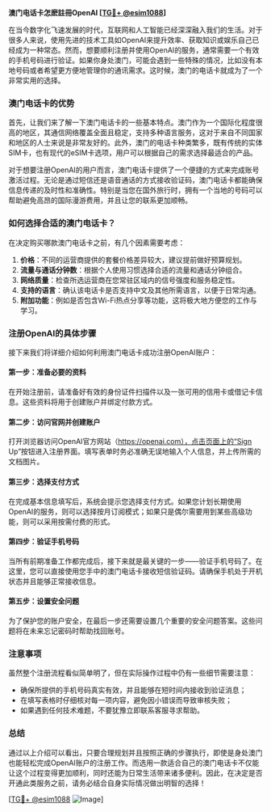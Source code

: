 **澳门电话卡怎麽註冊OpenAI [[TG💪+ @esim1088](https://t.me/s/esim1088)]**

在当今数字化飞速发展的时代，互联网和人工智能已经深深融入我们的生活。对于很多人来说，使用先进的技术工具如OpenAI来提升效率、获取知识或娱乐自己已经成为一种常态。然而，想要顺利注册并使用OpenAI的服务，通常需要一个有效的手机号码进行验证。如果你身处澳门，可能会遇到一些特殊的情况，比如没有本地号码或者希望更方便地管理你的通讯需求。这时候，澳门的电话卡就成为了一个非常实用的选择。

### 澳门电话卡的优势

首先，让我们来了解一下澳门电话卡的一些基本特点。澳门作为一个国际化程度很高的地区，其通信网络覆盖全面且稳定，支持多种语言服务，这对于来自不同国家和地区的人士来说是非常友好的。此外，澳门的电话卡种类繁多，既有传统的实体SIM卡，也有现代的eSIM卡选项，用户可以根据自己的需求选择最适合的产品。

对于想要注册OpenAI的用户而言，澳门电话卡提供了一个便捷的方式来完成账号激活过程。无论是通过短信还是语音通话的方式接收验证码，澳门电话卡都能确保信息传递的及时性和准确性。特别是当您在国外旅行时，拥有一个当地的号码可以帮助避免高昂的国际漫游费用，并且让您的联系更加顺畅。

### 如何选择合适的澳门电话卡？

在决定购买哪款澳门电话卡之前，有几个因素需要考虑：

1. **价格**：不同的运营商提供的套餐价格差异较大，建议提前做好预算规划。
2. **流量与通话分钟数**：根据个人使用习惯选择合适的流量和通话分钟组合。
3. **网络质量**：检查所选运营商在您常驻区域内的信号强度和服务稳定性。
4. **支持的语言**：确认该电话卡是否支持中文及其他所需语言，以便于日常沟通。
5. **附加功能**：例如是否包含Wi-Fi热点分享等功能，这将极大地方便您的工作与学习。

### 注册OpenAI的具体步骤

接下来我们将详细介绍如何利用澳门电话卡成功注册OpenAI账户：

#### 第一步：准备必要的资料
在开始注册前，请准备好有效的身份证件扫描件以及一张可用的信用卡或借记卡信息。这些资料将用于创建账户并绑定付款方式。

#### 第二步：访问官网并创建账户
打开浏览器访问OpenAI官方网站（https://openai.com），点击页面上的“Sign Up”按钮进入注册界面。填写表单时务必准确无误地输入个人信息，并上传所需的文档图片。

#### 第三步：选择支付方式
在完成基本信息填写后，系统会提示您选择支付方式。如果您计划长期使用OpenAI的服务，则可以选择按月订阅模式；如果只是偶尔需要用到某些高级功能，则可以采用按需付费的形式。

#### 第四步：验证手机号码
当所有前期准备工作都完成后，接下来就是最关键的一步——验证手机号码了。在这里，您可以直接使用您手中的澳门电话卡接收短信验证码。请确保手机处于开机状态并且能够正常接收信息。

#### 第五步：设置安全问题
为了保护您的账户安全，在最后一步还需要设置几个重要的安全问题答案。这些问题将在未来忘记密码时帮助找回账号。

### 注意事项

虽然整个注册流程看似简单明了，但在实际操作过程中仍有一些细节需要注意：

- 确保所提供的手机号码真实有效，并且能够在短时间内接收到验证消息；
- 在填写表格时仔细核对每一项内容，避免因小错误而导致审核失败；
- 如果遇到任何技术难题，不要犹豫立即联系客服寻求帮助。

### 总结

通过以上介绍可以看出，只要合理规划并且按照正确的步骤执行，即使是身处澳门也能轻松完成OpenAI账户的注册工作。而选用一款适合自己的澳门电话卡不仅能让这个过程变得更加顺利，同时还能为日常生活带来诸多便利。因此，在决定是否开通此类服务之前，请务必结合自身实际情况做出明智的选择！

[[TG💪+ @esim1088](https://t.me/s/esim1088) ![Image](https://i.postimg.cc/4NQfJmqS/Snipaste-2025-05-13-00-14-12.png)]